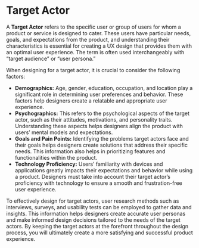 # Target Actor

A **Target Actor** refers to the specific user or group of users for whom a product or service is designed to cater. These users have particular needs, goals, and expectations from the product, and understanding their characteristics is essential for creating a UX design that provides them with an optimal user experience. The term is often used interchangeably with “target audience” or “user persona.”

When designing for a target actor, it is crucial to consider the following factors:

- **Demographics:** Age, gender, education, occupation, and location play a significant role in determining user preferences and behavior. These factors help designers create a relatable and appropriate user experience.
- **Psychographics:** This refers to the psychological aspects of the target actor, such as their attitudes, motivations, and personality traits. Understanding these aspects helps designers align the product with users’ mental models and expectations.
- **Goals and Pain Points:** Identifying the problems target actors face and their goals helps designers create solutions that address their specific needs. This information also helps in prioritizing features and functionalities within the product.
- **Technology Proficiency:** Users’ familiarity with devices and applications greatly impacts their expectations and behavior while using a product. Designers must take into account their target actor’s proficiency with technology to ensure a smooth and frustration-free user experience.

To effectively design for target actors, user research methods such as interviews, surveys, and usability tests can be employed to gather data and insights. This information helps designers create accurate user personas and make informed design decisions tailored to the needs of the target actors. By keeping the target actors at the forefront throughout the design process, you will ultimately create a more satisfying and successful product experience.
